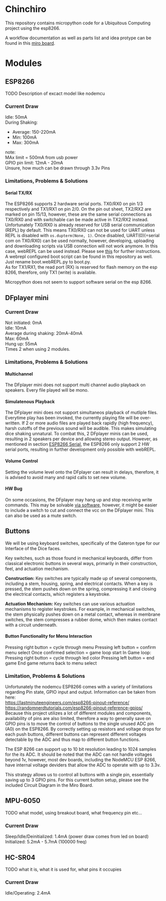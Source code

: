 # Chinchiro
This repository contains micropython code for a Ubiquitous Computing project using the esp8266.

A workflow documentation as well as parts list and idea protype can be found in this [miro board](https://miro.com/app/board/uXjVNw7E-uI=/?share_link_id=554810757735).


# Modules
## ESP8266
TODO Description of excact model like nodemcu

### Current Draw
Idle: 50mA <br>
During Shaking:
- Average: 150-220mA
- Min: 100mA
- Max: 300mA

note:<br> 
MAx limit = 500mA from usb power <br>
GPIO pin limit: 12mA - 20mA <br>
Unsure, how much can be drawn through 3.3v Pins

### Limitations, Problems & Solutions
#### Serial TX/RX
The ESP8266 supports 2 hardware serial ports. TX0/RX0 on pin 1/3 respectively and TX1/RX1 on pin 2/0. On the pin out sheet, TX2/RX2 are marked on pin 15/13, however, these are the same serial connections as TX0/RX0 and with switchable can be made active in TX2/RX2 instead.<br>
Unfortunately TX0/RX0 is already reserved for USB serial communication (REPL) by default. This means TX0/RX0 can not be used for UART unless REPL is disabled with `os.dupterm(None, 1)`. Once disabled, UART(0)(=serial com on TX0/RX0) can be used normally, however, developing, uploading and downloading scripts via USB connection will not work anymore. In this case, webREPL can be used instead. Please see [this](https://bhave.sh/micropython-webrepl-thonny/) for further instructions. A webrepl configured boot script can be found in this repository as well. Just rename boot.webREPL.py to boot.py. <br>
As for TX1/RX1, the read port (RX) is reserved for flash memory on the esp 8266, therefore, only TX1 (write) is available.

Micropython does not seem to support software serial on the esp 8266.

## DFplayer mini

### Current Draw
Not initiated: 0mA <br>
Idle: 10mA <br>
Average during shaking: 20mA-40mA <br>
Max: 60mA <br>
Hung up: 55mA <br>
Times 2 when using 2 modules. <br>

### Limitations, Problems & Solutions
#### Multichannel
The DFplayer mini does not support multi channel audio playback on speakers. Every file played will be mono.<br>

#### Simulatenous Playback
The DFplayer mini does not support simultaneos playback of mutliple files. Everytime play has been invoked, the currently playing file will be over-written. If 2 or more audio files are played back rapidly (high frequency), harsh cutoffs of the previous sound will be audible. This makes simulating dice shaking unnatural. To combat this, 2 DFplayer minis can be used, resulting in 2 speakers per device and allowing stereo output.
However, as mentioned in section [ESP8266 Serial](#serial-txrx), the ESP8266 only support 2 HW serial ports, resulting in further development only possible with webREPL.

#### Volume Control
Setting the volume level onto the DFplayer can result in delays, therefore, it is advised to avoid many and rapid calls to set new volume.

#### HW Bug
On some occasions, the DFplayer may hang up and stop receiving write commands. This may be solvable [via software](https://reprage.com/posts/2018-05-08-dfplayer-mini-cheat-sheet/), however, it might be easier to include a switch to cut and connect the vcc on the DFplayer mini. This can also be used as a mute switch.

## Buttons

We will be using keyboard switches, specifically of the Gateron type for our Interface of the Dice faces.

Key switches, such as those found in mechanical keyboards, differ from classical electronic buttons in several ways, primarily in their construction, 
feel, and actuation mechanism.

**Construction:** Key switches are typically made up of several components, including a stem, housing, spring, and electrical contacts. 
When a key is pressed, the stem pushes down on the spring, compressing it and closing the electrical contacts, which registers a keystroke.

**Actuation Mechanism:** Key switches can use various actuation mechanisms to register keystrokes. For example, in mechanical switches, 
the stem physically pushes down on a metal contact, whereas in membrane switches, the stem compresses a rubber dome, which then makes contact 
with a circuit underneath.

#### Button Functionality for Menu Interaction
Pressing right button = cycle through menu
Pressing left button = confirm menu select
Once confirmed selection =
game loop start
In Game loop:
Pressing right button = cycle through led color
Pressing left button = end game
End game returns back to menu select

### Limitation, Problems & Solutions
Unfortunately the nodemcu ESP8266 comes with a variety of limitations regarding Pin state, GPIO input and output. Information can be taken from here: <br>
https://lastminuteengineers.com/esp8266-pinout-reference/ <br>
https://randomnerdtutorials.com/esp8266-pinout-reference-gpios/ <br>
Because this project utilizes a lot of different modules and components, availability of pins are also limited, therefore a way to generally save on GPIO pins is to move the control of buttons to the single unused ADC pin (A0) on the ESP8266. By correctly setting up resistors and voltage drops for each push buttons, different buttons can represent different voltages detectable by the ADC and thus map to different button functions.

The ESP 8266 can support up to 10 bit resolution leading to 1024 samples for the its ADC. It should be noted that the ADC can not handle voltages beyond 1v, however, most dev boards, including the NodeMCU ESP 8266, have internal voltage deviders that allow the ADC to operate with up to 3.3v.


This strategy allows us to control all buttons with a single pin, essentially saving up to 3 GPIO pins.
For this current button setup, please see the included Circuit Diagram in the Miro Board.

## MPU-6050
TODO what model, using breakout board, what frequency pin etc...
### Current Draw
Sleep/Idle/Deinitialized: 1.4mA (power draw comes from led on board) <br>
Initialized: 5.2mA - 5.7mA (100000 freq) <br>

## HC-SR04
TODO what it is, what it is used for, what pins it occupies
### Current Draw
Idle/Operating: 2.4mA
